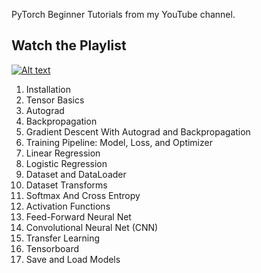 PyTorch Beginner Tutorials from my YouTube channel.

## Watch the Playlist
  [![Alt text](https://img.youtube.com/vi/EMXfZB8FVUA/hqdefault.jpg)](https://www.youtube.com/watch?v=EMXfZB8FVUA&list=PLqnslRFeH2UrcDBWF5mfPGpqQDSta6VK4)
  
   1. Installation
   2. Tensor Basics
   3. Autograd
   4. Backpropagation
   5. Gradient Descent With Autograd and Backpropagation
   6. Training Pipeline: Model, Loss, and Optimizer
   7. Linear Regression
   8. Logistic Regression
   9. Dataset and DataLoader
   10. Dataset Transforms
   11. Softmax And Cross Entropy
   12. Activation Functions
   13. Feed-Forward Neural Net
   14. Convolutional Neural Net (CNN)
   15. Transfer Learning
   16. Tensorboard
   17. Save and Load Models
